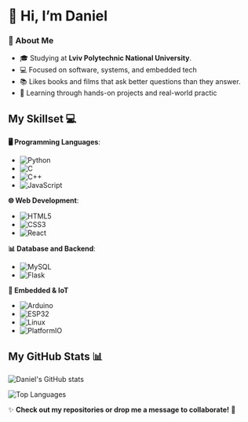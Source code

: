 # 👋 Hi, I’m Daniel 

### 🧠 About Me

- 🎓 Studying at **Lviv Polytechnic National University**.
- 💻 Focused on software, systems, and embedded tech
- 📚 Likes books and films that ask better questions than they answer.
- 🔧 Learning through hands-on projects and real-world practic

## My Skillset 💻

**🖥 Programming Languages**:
- ![Python](https://img.shields.io/badge/Python-3776AB?style=flat-square&logo=python&logoColor=white) 
- ![С](https://img.shields.io/badge/C-00599C?style=flat-square&logo=c&logoColor=white) 
- ![C++](https://img.shields.io/badge/C++-00599C?style=flat-square&logo=c%2B%2B) 
- ![JavaScript](https://img.shields.io/badge/JavaScript-F7DF1E?style=flat-square&logo=javascript&logoColor=black)  
  
**🌐 Web Development**: 
- ![HTML5](https://img.shields.io/badge/HTML5-E34F26?style=flat-square&logo=html5&logoColor=white)
- ![CSS3](https://img.shields.io/badge/CSS3-1572B6?style=flat-square&logo=css3&logoColor=white)
- ![React](https://img.shields.io/badge/React-20232A?style=flat-square&logo=react&logoColor=61DAFB) 

**📊 Database and Backend**: 
- ![MySQL](https://img.shields.io/badge/MySQL-4479A1?style=flat-square&logo=mysql&logoColor=white)
- ![Flask](https://img.shields.io/badge/Flask-000000?style=flat-square&logo=flask&logoColor=white) 

**🔌 Embedded & IoT**  
- ![Arduino](https://img.shields.io/badge/Arduino-00979D?style=flat-square&logo=arduino&logoColor=white)  
- ![ESP32](https://img.shields.io/badge/ESP32-000000?style=flat-square&logo=espressif&logoColor=white)  
- ![Linux](https://img.shields.io/badge/Linux-FCC624?style=flat-square&logo=linux&logoColor=black)  
- ![PlatformIO](https://img.shields.io/badge/PlatformIO-FF6600?style=flat-square&logo=platformio&logoColor=white)

## My GitHub Stats 📊

![Daniel's GitHub stats](https://github-readme-stats.vercel.app/api?username=Dan-Krod&show_icons=true&theme=radical)

![Top Languages](https://github-readme-stats.vercel.app/api/top-langs/?username=Dan-Krod&layout=compact&theme=radical&langs_count=8)

✨ **Check out my repositories or drop me a message to collaborate!** 💬
